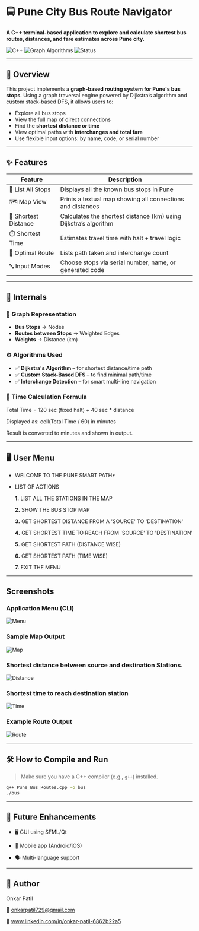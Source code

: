 # 🚍 Pune City Bus Route Navigator

**A C++ terminal-based application to explore and calculate shortest bus routes, distances, and fare estimates across Pune city.**

![C++](https://img.shields.io/badge/Language-C%2B%2B-blue)
![Graph Algorithms](https://img.shields.io/badge/Algorithms-Dijkstra%2C%20DFS%2C%20Stack-green)
![Status](https://img.shields.io/badge/Interface-CLI-orange)

---

## 🧭 Overview

This project implements a **graph-based routing system for Pune's bus stops**. Using a graph traversal engine powered by Dijkstra’s algorithm and custom stack-based DFS, it allows users to:

- Explore all bus stops
- View the full map of direct connections
- Find the **shortest distance or time**
- View optimal paths with **interchanges and total fare**
- Use flexible input options: by name, code, or serial number

---

## ✨ Features

| Feature | Description |
|--------|-------------|
| 📍 List All Stops | Displays all the known bus stops in Pune |
| 🗺️ Map View | Prints a textual map showing all connections and distances |
| 🧮 Shortest Distance | Calculates the shortest distance (km) using Dijkstra’s algorithm |
| ⏱️ Shortest Time | Estimates travel time with halt + travel logic |
| 🔀 Optimal Route | Lists path taken and interchange count |
| 🔤 Input Modes | Choose stops via serial number, name, or generated code |


---

## 🧠 Internals

### 🚏 Graph Representation

- **Bus Stops** → Nodes  
- **Routes between Stops** → Weighted Edges  
- **Weights** → Distance (km)

### ⚙️ Algorithms Used

- ✅ **Dijkstra's Algorithm** – for shortest distance/time path
- ✅ **Custom Stack-Based DFS** – to find minimal path/time
- ✅ **Interchange Detection** – for smart multi-line navigation

### 🧮 Time Calculation Formula



Total Time = 120 sec (fixed halt) + 40 sec * distance

Displayed as: ceil(Total Time / 60) in minutes


Result is converted to minutes and shown in output.




---

## 🖥️ User Menu

- WELCOME TO THE PUNE SMART PATH*

- LIST OF ACTIONS

    **1.** LIST ALL THE STATIONS IN THE MAP

    **2.** SHOW THE BUS STOP MAP

    **3.** GET SHORTEST DISTANCE FROM A 'SOURCE' TO 'DESTINATION'

    **4.** GET SHORTEST TIME TO REACH FROM 'SOURCE' TO 'DESTINATION'

    **5.** GET SHORTEST PATH (DISTANCE WISE)

    **6.** GET SHORTEST PATH (TIME WISE)

    **7.** EXIT THE MENU


---


## Screenshots


###  Application Menu (CLI)
![Menu](https://github.com/spacedragonx/Pune-Bus-Traversal/blob/main/Screenshots/Menu.png?raw=true)

###  Sample Map Output
![Map](https://github.com/spacedragonx/Pune-Bus-Traversal/blob/main/Screenshots/Map.png?raw=true)

### Shortest distance between source and destination Stations.
![Distance](https://github.com/spacedragonx/Pune-Bus-Traversal/blob/main/Screenshots/Distance.png?raw=true)

### Shortest time to reach destination station 
![Time](https://github.com/spacedragonx/Pune-Bus-Traversal/blob/main/Screenshots/Time.png?raw=true)

### Example Route Output
![Route](https://github.com/spacedragonx/Pune-Bus-Traversal/blob/main/Screenshots/Route.png?raw=true)


---

## 🛠️ How to Compile and Run

> Make sure you have a C++ compiler (e.g., `g++`) installed.

```bash
g++ Pune_Bus_Routes.cpp -o bus
./bus
```

---

## 🧭 Future Enhancements

- 🖥️ GUI using SFML/Qt

- 📱 Mobile app (Android/iOS)

- 🗣️ Multi-language support

---
## 🙌 Author
Onkar Patil

📧 onkarpatil729@gmail.com

🔗 www.linkedin.com/in/onkar-patil-6862b22a5


